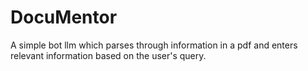 # DocuMentor
A simple bot llm which parses through information in a pdf and enters relevant information based on the user's query.
